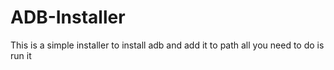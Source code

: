 # ADB-Installer

This is a simple installer to install adb and add it to path all you need to do is run it
